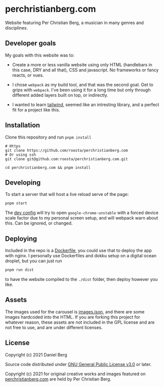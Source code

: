 perchristianberg.com
==========================

Website featuring Per Christian Berg, a musician in many genres and
disciplines.

## Developer goals

My goals with this website was to:

- Create a more or less vanilla website using only HTML (handlebars in this
  case, DRY and all that), CSS and javascript. No frameworks or fancy reacts,
  or vues.

- I chose `webpack` as my build tool, and that was the second goal. Get to
  grips with `webpack`. I've been using it for a long time but only through
  different added layers built on top, or indirectly.

- I wanted to learn [tailwind](https://tailwindcss.com/), seemed like an
  intresting library, and a perfect fit for a project like this.

## Installation

Clone this repository and run `pnpm install`
```shell
# Https
git clone https://github.com/roosta/perchristianberg.com
# Or using ssh
git clone git@github.com:roosta/perchristianberg.com.git

cd perchristianberg.com && pnpm install
```

## Developing

To start a server that will host a live reload serve of the page:
```sh
pnpm start
```
The [dev config](webpack.dev.js) will try to open `google-chrome-unstable` with
a forced device scale factor due to my personal screen setup, and will webpack
warn about this. Can be ignored, or changed.

## Deploying

Included in the repo is a [Dockerfile](Dockerfile), you could use that to
deploy the app with nginx. I personally use Dockerfiles and dokku setup on a
digital ocean droplet, but you can just run
```sh
pnpm run dist
```
to have the website compiled to the `./dist` folder, then deploy however you
like.

## Assets

The images used for the carousel is [images.json](images.json), and there are
some images hardcoded into the HTML. If you are forking this project for
whatever reason, these assets are not included in the GPL license and are not
free to use, and are under different licenses.

## License

Copyright (c) 2021 Daniel Berg

Source code distributed under [GNU General Public License v3.0](LICENSE) or later.

Copyright (c) 2021 for original creative works and images featured on
[perchristianberg.com](https://perchristianberg.com) are held by Per Christian
Berg.


